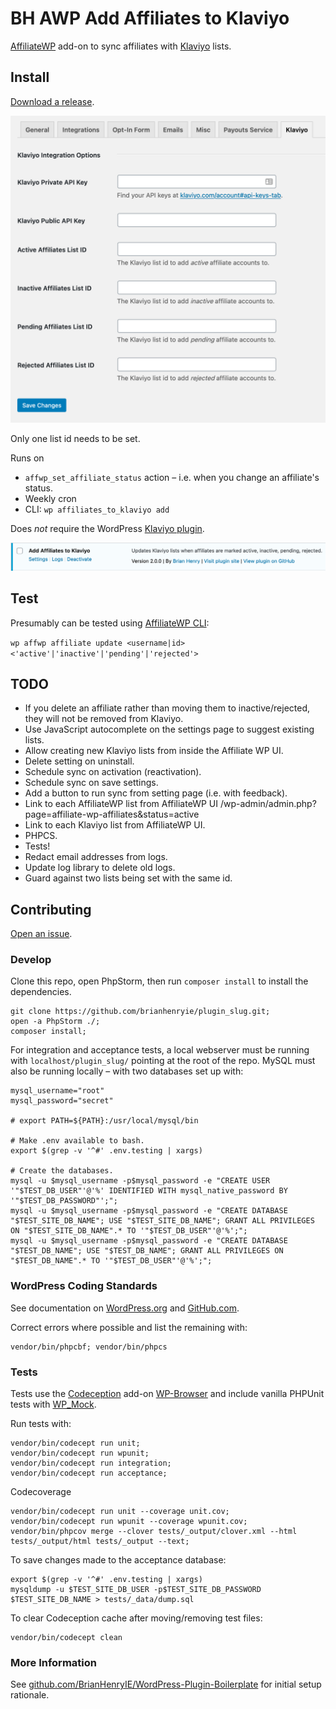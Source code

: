 # BH AWP Add Affiliates to Klaviyo

[AffiliateWP](https://affiliatewp.com/) add-on to sync affiliates with [Klaviyo](klaviyo.com/) lists.

## Install

[Download a release](https://github.com/BrianHenryIE/bh-awp-add-affiliates-to-klaviyo/releases).

![Settings page](./assets/screenshot-1.png  "BH AWP Add Affiliates to Klaviyo settings page" )

Only one list id needs to be set.

Runs on 
* `affwp_set_affiliate_status` action – i.e. when you change an affiliate's status.
* Weekly cron
* CLI: `wp affiliates_to_klaviyo add`

Does *not* require the WordPress [Klaviyo plugin](https://wordpress.org/plugins/klaviyo/).


![Plugins page](./assets/screenshot-2.png "BH AWP Add Affiliates to Klaviyo on plugins.php")


## Test

Presumably can be tested using [AffiliateWP CLI](https://docs.affiliatewp.com/article/1456-affiliate-wp-cli-commands#update):

`wp affwp affiliate update <username|id> <'active'|'inactive'|'pending'|'rejected'>`

## TODO

* If you delete an affiliate rather than moving them to inactive/rejected, they will not be removed from Klaviyo.
* Use JavaScript autocomplete on the settings page to suggest existing lists.
* Allow creating new Klaviyo lists from inside the Affiliate WP UI.
* Delete setting on uninstall.
* Schedule sync on activation (reactivation).
* Schedule sync on save settings.
* Add a button to run sync from setting page (i.e. with feedback).
* Link to each AffiliateWP list from AffiliateWP UI /wp-admin/admin.php?page=affiliate-wp-affiliates&status=active
* Link to each Klaviyo list from AffiliateWP UI.
* PHPCS.
* Tests!
* Redact email addresses from logs.
* Update log library to delete old logs.
* Guard against two lists being set with the same id.

## Contributing

[Open an issue](https://github.com/BrianHenryIE/bh-awp-add-affiliates-to-klaviyo/issues).

### Develop

Clone this repo, open PhpStorm, then run `composer install` to install the dependencies.

```
git clone https://github.com/brianhenryie/plugin_slug.git;
open -a PhpStorm ./;
composer install;
```

For integration and acceptance tests, a local webserver must be running with `localhost/plugin_slug/` pointing at the root of the repo. MySQL must also be running locally – with two databases set up with:

```
mysql_username="root"
mysql_password="secret"

# export PATH=${PATH}:/usr/local/mysql/bin

# Make .env available to bash.
export $(grep -v '^#' .env.testing | xargs)

# Create the databases.
mysql -u $mysql_username -p$mysql_password -e "CREATE USER '"$TEST_DB_USER"'@'%' IDENTIFIED WITH mysql_native_password BY '"$TEST_DB_PASSWORD"';";
mysql -u $mysql_username -p$mysql_password -e "CREATE DATABASE "$TEST_SITE_DB_NAME"; USE "$TEST_SITE_DB_NAME"; GRANT ALL PRIVILEGES ON "$TEST_SITE_DB_NAME".* TO '"$TEST_DB_USER"'@'%';";
mysql -u $mysql_username -p$mysql_password -e "CREATE DATABASE "$TEST_DB_NAME"; USE "$TEST_DB_NAME"; GRANT ALL PRIVILEGES ON "$TEST_DB_NAME".* TO '"$TEST_DB_USER"'@'%';";
```

### WordPress Coding Standards

See documentation on [WordPress.org](https://make.wordpress.org/core/handbook/best-practices/coding-standards/) and [GitHub.com](https://github.com/WordPress/WordPress-Coding-Standards).

Correct errors where possible and list the remaining with:

```
vendor/bin/phpcbf; vendor/bin/phpcs
```

### Tests

Tests use the [Codeception](https://codeception.com/) add-on [WP-Browser](https://github.com/lucatume/wp-browser) and include vanilla PHPUnit tests with [WP_Mock](https://github.com/10up/wp_mock). 

Run tests with:

```
vendor/bin/codecept run unit;
vendor/bin/codecept run wpunit;
vendor/bin/codecept run integration;
vendor/bin/codecept run acceptance;
```

Codecoverage

```
vendor/bin/codecept run unit --coverage unit.cov;
vendor/bin/codecept run wpunit --coverage wpunit.cov;
vendor/bin/phpcov merge --clover tests/_output/clover.xml --html tests/_output/html tests/_output --text;
```


To save changes made to the acceptance database:

```
export $(grep -v '^#' .env.testing | xargs)
mysqldump -u $TEST_SITE_DB_USER -p$TEST_SITE_DB_PASSWORD $TEST_SITE_DB_NAME > tests/_data/dump.sql
```

To clear Codeception cache after moving/removing test files:

```
vendor/bin/codecept clean
```

### More Information

See [github.com/BrianHenryIE/WordPress-Plugin-Boilerplate](https://github.com/BrianHenryIE/WordPress-Plugin-Boilerplate) for initial setup rationale. 
